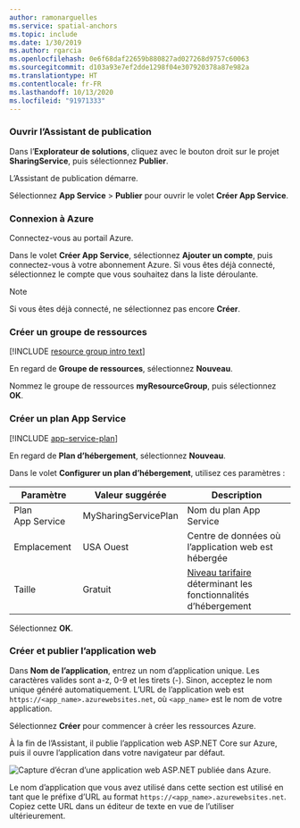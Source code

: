 ```yaml
---
author: ramonarguelles
ms.service: spatial-anchors
ms.topic: include
ms.date: 1/30/2019
ms.author: rgarcia
ms.openlocfilehash: 0e6f68daf22659b880827ad027268d9757c60063
ms.sourcegitcommit: d103a93e7ef2dde1298f04e307920378a87e982a
ms.translationtype: HT
ms.contentlocale: fr-FR
ms.lasthandoff: 10/13/2020
ms.locfileid: "91971333"
---
```

### <a name="open-the-publish-wizard"></a>Ouvrir l’Assistant de publication

Dans l’**Explorateur de solutions**, cliquez avec le bouton droit sur le projet **SharingService**, puis sélectionnez **Publier**.

L’Assistant de publication démarre. 

Sélectionnez **App Service** > **Publier** pour ouvrir le volet **Créer App Service**.

### <a name="sign-in-to-azure"></a>Connexion à Azure

Connectez-vous au portail Azure.

Dans le volet **Créer App Service**, sélectionnez **Ajouter un compte**, puis connectez-vous à votre abonnement Azure. Si vous êtes déjà connecté, sélectionnez le compte que vous souhaitez dans la liste déroulante.

   > [!NOTE]
   > Si vous êtes déjà connecté, ne sélectionnez pas encore **Créer**.
   >

### <a name="create-a-resource-group"></a>Créer un groupe de ressources

[!INCLUDE [resource group intro text](resource-group.md)]

En regard de **Groupe de ressources**, sélectionnez **Nouveau**.

Nommez le groupe de ressources **myResourceGroup**, puis sélectionnez **OK**.

### <a name="create-an-app-service-plan"></a>Créer un plan App Service

[!INCLUDE [app-service-plan](app-service-plan.md)]

En regard de **Plan d’hébergement**, sélectionnez **Nouveau**.

Dans le volet **Configurer un plan d’hébergement**, utilisez ces paramètres :

| Paramètre | Valeur suggérée | Description |
|-|-|-|
|Plan App Service| MySharingServicePlan | Nom du plan App Service |
| Emplacement | USA Ouest | Centre de données où l’application web est hébergée |
| Taille | Gratuit | [Niveau tarifaire](https://azure.microsoft.com/pricing/details/app-service/?ref=microsoft.com&utm_source=microsoft.com&utm_medium=docs&utm_campaign=visualstudio) déterminant les fonctionnalités d’hébergement |

Sélectionnez **OK**.

### <a name="create-and-publish-the-web-app"></a>Créer et publier l’application web

Dans **Nom de l’application**, entrez un nom d’application unique. Les caractères valides sont a-z, 0-9 et les tirets (-). Sinon, acceptez le nom unique généré automatiquement. L’URL de l’application web est `https://<app_name>.azurewebsites.net`, où `<app_name>` est le nom de votre application.

Sélectionnez **Créer** pour commencer à créer les ressources Azure.

   À la fin de l’Assistant, il publie l’application web ASP.NET Core sur Azure, puis il ouvre l’application dans votre navigateur par défaut.

  ![Capture d’écran d’une application web ASP.NET publiée dans Azure.](./media/spatial-anchors-azure/web-app-running-live.png)

Le nom d’application que vous avez utilisé dans cette section est utilisé en tant que le préfixe d’URL au format `https://<app_name>.azurewebsites.net`. Copiez cette URL dans un éditeur de texte en vue de l’utiliser ultérieurement.
